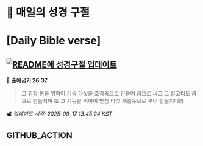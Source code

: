 # 🙏 매일의 성경 구절
# [Daily Bible verse]
## [![README에 성경구절 업데이트](https://github.com/DONGSUKA/first_test/actions/workflows/update-readme-bible.yml/badge.svg)](https://github.com/DONGSUKA/first_test/actions/workflows/update-readme-bible.yml)
<!-- START_BIBLE_VERSE -->
📖 **출애굽기 26:37**
> 그 휘장 문을 위하여 기둥 다섯을 조각목으로 만들어 금으로 싸고 그 갈고리도 금으로 만들지며 또 그 기둥을 위하여 받침 다섯 개를놋으로 부어 만들지니라

🕊️ _업데이트 시각: 2025-09-17 13:45:24 KST_
  <!-- END_BIBLE_VERSE -->
## GITHUB_ACTION
